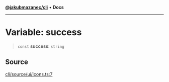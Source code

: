 [**@jakubmazanec/cli**](../../../README.md) • **Docs**

---

# Variable: success

> `const` **success**: `string`

## Source

[cli/source/ui/icons.ts:7](https://github.com/jakubmazanec/js-tools/blob/7be96c9bc335915647cfe729050b17fe2580309a/packages/cli/source/ui/icons.ts#L7)
